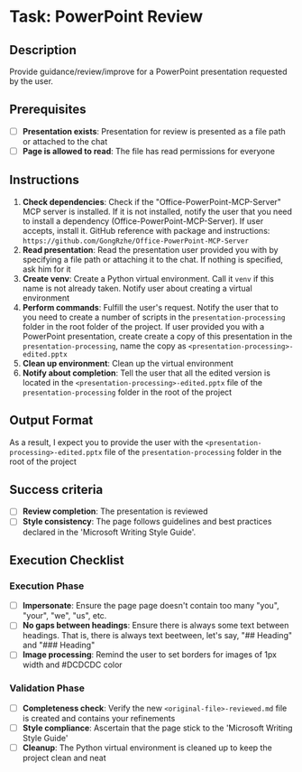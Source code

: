 # Task: PowerPoint Review

## Description

Provide guidance/review/improve for a PowerPoint presentation requested by the user.

## Prerequisites

- [ ] **Presentation exists**: Presentation for review is presented as a file path or attached to the chat
- [ ] **Page is allowed to read**: The file has read permissions for everyone

## Instructions

1. **Check dependencies**: Check if the "Office-PowerPoint-MCP-Server" MCP server is installed. If it is not installed, notify the user that you need to install a dependency (Office-PowerPoint-MCP-Server). If user accepts, install it. GitHub reference with package and instructions: `https://github.com/GongRzhe/Office-PowerPoint-MCP-Server`
2. **Read presentation**: Read the presentation user provided you with by specifying a file path or attaching it to the chat. If nothing is specified, ask him for it
3. **Create venv**: Create a Python virtual environment. Call it `venv` if this name is not already taken. Notify user about creating a virtual environment
4. **Perform commands**: Fulfill the user's request. Notify the user that to you need to create a number of scripts in the `presentation-processing` folder in the root folder of the project. If user provided you with a PowerPoint presentation, create create a copy of this presentation in the `presentation-processing`, name the copy as `<presentation-processing>-edited.pptx`
5. **Clean up environment**: Clean up the virtual environment
6. **Notify about completion**: Tell the user that all the edited version is located in the `<presentation-processing>-edited.pptx` file of the `presentation-processing` folder in the root of the project

## Output Format

As a result, I expect you to provide the user with the `<presentation-processing>-edited.pptx` file of the `presentation-processing` folder in the root of the project

## Success criteria

- [ ] **Review completion**: The presentation is reviewed
- [ ] **Style consistency**: The page follows guidelines and best practices declared in the 'Microsoft Writing Style Guide'.

## Execution Checklist

### Execution Phase

- [ ] **Impersonate**: Ensure the page page doesn't contain too many "you", "your", "we", "us", etc.
- [ ] **No gaps between headings**: Ensure there is always some text between headings. That is, there is always text beetween, let's say, "## Heading" and "### Heading"
- [ ] **Image processing**: Remind the user to set borders for images of 1px width and #DCDCDC color

### Validation Phase

- [ ] **Completeness check**: Verify the new `<original-file>-reviewed.md` file is created and contains your refinements
- [ ] **Style compliance**: Ascertain that the page stick to the 'Microsoft Writing Style Guide'
- [ ] **Cleanup**: The Python virtual environment is cleaned up to keep the project clean and neat
